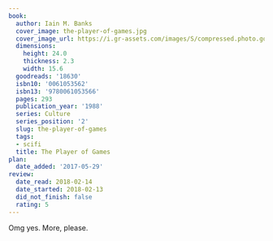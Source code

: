 ```yaml
---
book:
  author: Iain M. Banks
  cover_image: the-player-of-games.jpg
  cover_image_url: https://i.gr-assets.com/images/S/compressed.photo.goodreads.com/books/1386922873l/18630.jpg
  dimensions:
    height: 24.0
    thickness: 2.3
    width: 15.6
  goodreads: '18630'
  isbn10: '0061053562'
  isbn13: '9780061053566'
  pages: 293
  publication_year: '1988'
  series: Culture
  series_position: '2'
  slug: the-player-of-games
  tags:
  - scifi
  title: The Player of Games
plan:
  date_added: '2017-05-29'
review:
  date_read: 2018-02-14
  date_started: 2018-02-13
  did_not_finish: false
  rating: 5
---
```


Omg yes. More, please.
